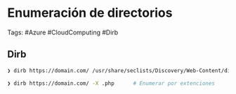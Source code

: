 # Enumeración de directorios 

Tags: #Azure #CloudComputing #Dirb 

## Dirb 

```bash 
❯ dirb https://domain.com/ /usr/share/seclists/Discovery/Web-Content/directory-list-lowercase-2.3-medium.txt         # Enumerar directorios con un diccionario         

❯ dirb https://domain.com/ -X .php      # Enumerar por extenciones 
```